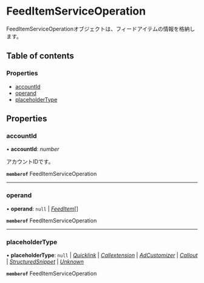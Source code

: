 # FeedItemServiceOperation


<div lang=\"ja\">FeedItemServiceOperationオブジェクトは、フィードアイテムの情報を格納します。</div> 

## Table of contents

### Properties

- [accountId](feeditemserviceoperation.md#accountid)
- [operand](feeditemserviceoperation.md#operand)
- [placeholderType](feeditemserviceoperation.md#placeholdertype)

## Properties

### accountId

• **accountId**: *number*

<div lang=\"ja\">アカウントIDです。</div> 

**`memberof`** FeedItemServiceOperation

___

### operand

• **operand**: ``null`` \| [*FeedItem*](feeditem.md)[]

**`memberof`** FeedItemServiceOperation

___

### placeholderType

• **placeholderType**: ``null`` \| [*Quicklink*](./enums/feeditemserviceplaceholdertype.md#quicklink) \| [*Callextension*](./enums/feeditemserviceplaceholdertype.md#callextension) \| [*AdCustomizer*](./enums/feeditemserviceplaceholdertype.md#adcustomizer) \| [*Callout*](./enums/feeditemserviceplaceholdertype.md#callout) \| [*StructuredSnippet*](./enums/feeditemserviceplaceholdertype.md#structuredsnippet) \| [*Unknown*](./enums/feeditemserviceplaceholdertype.md#unknown)

**`memberof`** FeedItemServiceOperation
